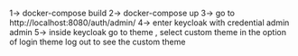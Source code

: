 1-> docker-compose build
2-> docker-compose up
3-> go  to http://localhost:8080/auth/admin/
4-> enter keycloak with credential admin admin
5-> inside keycloak go to theme , select custom theme in the option of login theme
log out to see the custom theme
